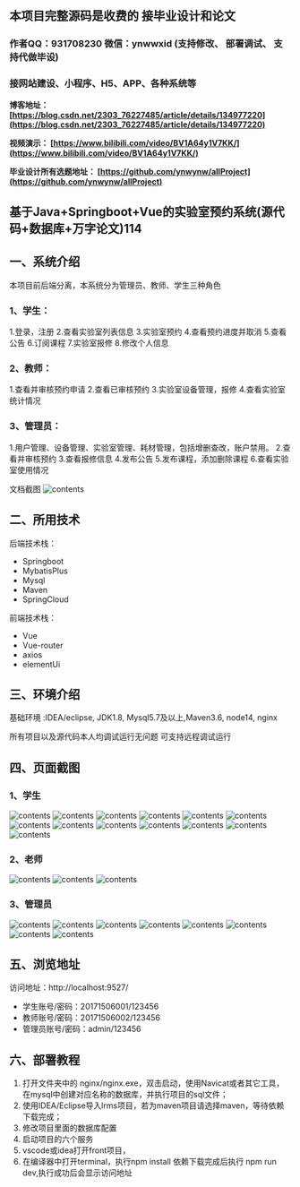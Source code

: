 ## 本项目完整源码是收费的  接毕业设计和论文

### 作者QQ：931708230 微信：ynwwxid (支持修改、 部署调试、 支持代做毕设)

### 接网站建设、小程序、H5、APP、各种系统等

**博客地址：
[https://blog.csdn.net/2303_76227485/article/details/134977220](https://blog.csdn.net/2303_76227485/article/details/134977220)**

**视频演示：
[https://www.bilibili.com/video/BV1A64y1V7KK/](https://www.bilibili.com/video/BV1A64y1V7KK/)**

**毕业设计所有选题地址：
[https://github.com/ynwynw/allProject](https://github.com/ynwynw/allProject)**

## 基于Java+Springboot+Vue的实验室预约系统(源代码+数据库+万字论文)114

## 一、系统介绍
本项目前后端分离，本系统分为管理员、教师、学生三种角色

### 1、学生：
1.登录，注册
2.查看实验室列表信息
3.实验室预约
4.查看预约进度并取消
5.查看公告
6.订阅课程
7.实验室报修
8.修改个人信息

### 2、教师：
1.查看并审核预约申请
2.查看已审核预约
3.实验室设备管理，报修
4.查看实验室统计情况

### 3、管理员：
1.用户管理、设备管理、实验室管理、耗材管理，包括增删查改，账户禁用。
2.查看并审核预约
3.查看报修信息
4.发布公告
5.发布课程，添加删除课程
6.查看实验室使用情况

文档截图
![contents](./picture/picture0.png)

## 二、所用技术

后端技术栈：

- Springboot
- MybatisPlus
- Mysql
- Maven
- SpringCloud

前端技术栈：

- Vue 
- Vue-router 
- axios 
- elementUi

## 三、环境介绍

基础环境 :IDEA/eclipse, JDK1.8, Mysql5.7及以上,Maven3.6, node14, nginx

所有项目以及源代码本人均调试运行无问题 可支持远程调试运行

## 四、页面截图
### 1、学生
![contents](./picture/picture01.png)
![contents](./picture/picture1.png)
![contents](./picture/picture2.png)
![contents](./picture/picture3.png)
![contents](./picture/picture4.png)
![contents](./picture/picture5.png)
![contents](./picture/picture6.png)
![contents](./picture/picture7.png)
![contents](./picture/picture8.png)
![contents](./picture/picture9.png)
![contents](./picture/picture10.png)
![contents](./picture/picture11.png)
![contents](./picture/picture12.png)
### 2、老师
![contents](./picture/picture13.png)
![contents](./picture/picture14.png)
![contents](./picture/picture15.png)
### 3、管理员
![contents](./picture/picture16.png)
![contents](./picture/picture17.png)
![contents](./picture/picture18.png)
![contents](./picture/picture19.png)
![contents](./picture/picture20.png)
![contents](./picture/picture21.png)
![contents](./picture/picture22.png)
![contents](./picture/picture23.png)

## 五、浏览地址

访问地址：http://localhost:9527/
- 学生账号/密码：20171506001/123456
- 教师账号/密码：20171506002/123456
- 管理员账号/密码：admin/123456

## 六、部署教程
1. 打开文件夹中的 nginx/nginx.exe，双击启动，使用Navicat或者其它工具，在mysql中创建对应名称的数据库，并执行项目的sql文件；
2. 使用IDEA/Eclipse导入lrms项目，若为maven项目请选择maven，等待依赖下载完成；
3. 修改项目里面的数据库配置
4. 启动项目的六个服务
5. vscode或idea打开front项目，
6. 在编译器中打开terminal，执行npm install 依赖下载完成后执行 npm run dev,执行成功后会显示访问地址

